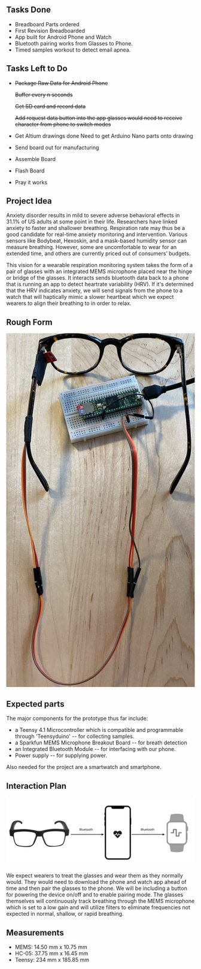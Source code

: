 ## Tasks Done

* Breadboard Parts ordered
* First Revision Breadboarded
* App built for Android Phone and Watch
* Bluetooth pairing works from Glasses to Phone.
* Timed samples workout to detect email apnea.

## Tasks Left to Do 
* ~~Package Raw Data for Android Phone~~

    ~~Buffer every n seconds~~

    ~~Get SD card and record data~~
    
    ~~Add request data button into the app glasses would need to receive character from phone to switch modes~~
* Get Altium drawings done
    Need to get Arduino Nano parts onto drawing
* Send board out for manufacturing
* Assemble Board
* Flash Board
* Pray it works


## Project Idea 
Anxiety disorder results in mild to severe adverse behavioral effects in 31.1% of US adults at some point in their life. Researchers have linked anxiety to faster and shallower breathing. Respiration rate may thus be a good candidate for real-time anxiety monitoring and intervention. Various sensors like Bodybeat, Hexoskin, and a mask-based humidity sensor can measure breathing. However, some are uncomfortable to wear for an extended time, and others are currently priced out of consumers’ budgets. 

This vision for a wearable respiration monitoring system takes the form of a pair of glasses with an integrated MEMS microphone placed near the hinge or bridge of the glasses. It interacts sends bluetooth data back to a phone that is running an app to detect heartrate variability (HRV). If it's determined that the HRV indicates anxiety, we will send signals from the phone to a watch that will haptically mimic a slower heartbeat which we expect wearers to align their breathing to in order to relax.

## Rough Form
![](https://github.com/ThisGuyEddie/Interactive-Lab-Hub/blob/master/final_project/media/cbm_proto.png)

## Expected parts
The major components for the prototype thus far include:
* a Teensy 4.1 Microcontroller which is compatible and programmable through 'Teensyduino' -- for collecting samples.  
* a Sparkfun MEMS Microphone Breakout Board -- for breath detection
* an Integrated Bluetooth Module -- for interfacing with our phone. 
* Power supply -- for supplying power. 

Also needed for the project are a smartwatch and smartphone. 


## Interaction Plan
![](https://github.com/ThisGuyEddie/Interactive-Lab-Hub/blob/master/final_project/media/cbm_to_phone_to_watch_small.jpg)

We expect wearers to treat the glasses and wear them as they normally would. They would need to download the phone and watch app ahead of time and then pair the glasses to the phone. We will be including a button for powering the device on/off and to enable pairing mode. The glasses themselves will continuously track breathing through the MEMS microphone which is set to a low gain and will utilize filters to eliminate frequencies not expected in normal, shallow, or rapid breathing. 


## Measurements
* MEMS:  14.50 mm x 10.75 mm
* HC-05: 37.75 mm x 16.45 mm 
* Teensy: 234 mm x 185.85 mm 
